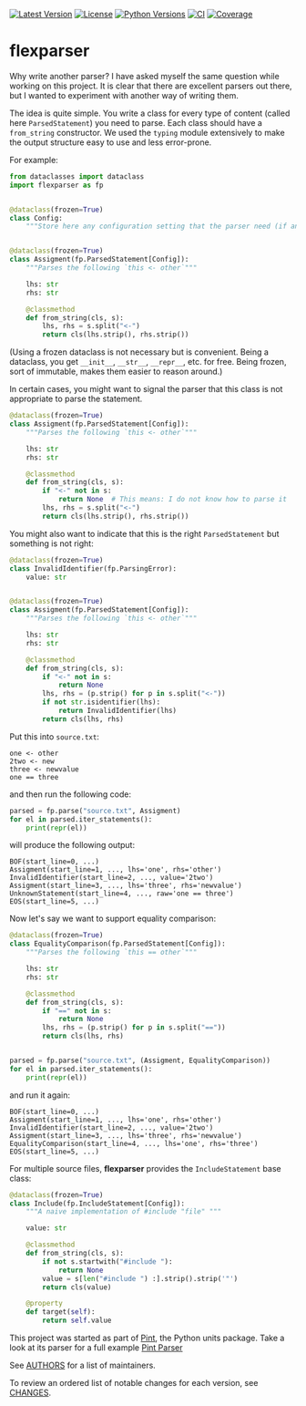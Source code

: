 [![Latest Version](https://img.shields.io/pypi/v/flexparser.svg)](https://pypi.python.org/pypi/flexparser)
[![License](https://img.shields.io/pypi/l/flexparser.svg)](https://pypi.python.org/pypi/flexparser)
[![Python Versions](https://img.shields.io/pypi/pyversions/flexparser.svg)](https://pypi.python.org/pypi/flexparser)
[![CI](https://github.com/hgrecco/flexparser/workflows/CI/badge.svg)](https://github.com/hgrecco/flexparser/actions?query=workflow%3ACI)
[![Coverage](https://coveralls.io/repos/github/hgrecco/flexparser/badge.svg?branch=main)](https://coveralls.io/github/hgrecco/flexparser?branch=main)

# flexparser

Why write another parser? I have asked myself the same question while working on this project. It is clear that there are excellent parsers out there, but I wanted to experiment with another way of writing them.

The idea is quite simple. You write a class for every type of content (called here `ParsedStatement`) you need to parse. Each class should have a `from_string` constructor. We used the `typing` module extensively to make the output structure easy to use and less error-prone.

For example:

```python
from dataclasses import dataclass
import flexparser as fp


@dataclass(frozen=True)
class Config:
    """Store here any configuration setting that the parser need (if any)."""


@dataclass(frozen=True)
class Assigment(fp.ParsedStatement[Config]):
    """Parses the following `this <- other`"""

    lhs: str
    rhs: str

    @classmethod
    def from_string(cls, s):
        lhs, rhs = s.split("<-")
        return cls(lhs.strip(), rhs.strip())
```

(Using a frozen dataclass is not necessary but is convenient. Being a dataclass, you get `__init__`, `__str__`, `__repr__`, etc. for free. Being frozen, sort of immutable, makes them easier to reason around.)

In certain cases, you might want to signal the parser that this class is not appropriate to parse the statement.

```python
@dataclass(frozen=True)
class Assigment(fp.ParsedStatement[Config]):
    """Parses the following `this <- other`"""

    lhs: str
    rhs: str

    @classmethod
    def from_string(cls, s):
        if "<-" not in s:
            return None  # This means: I do not know how to parse it
        lhs, rhs = s.split("<-")
        return cls(lhs.strip(), rhs.strip())
```

You might also want to indicate that this is the right `ParsedStatement` but something is not right:

```python
@dataclass(frozen=True)
class InvalidIdentifier(fp.ParsingError):
    value: str


@dataclass(frozen=True)
class Assigment(fp.ParsedStatement[Config]):
    """Parses the following `this <- other`"""

    lhs: str
    rhs: str

    @classmethod
    def from_string(cls, s):
        if "<-" not in s:
            return None
        lhs, rhs = (p.strip() for p in s.split("<-"))
        if not str.isidentifier(lhs):
            return InvalidIdentifier(lhs)
        return cls(lhs, rhs)
```

Put this into `source.txt`:

```text
one <- other
2two <- new
three <- newvalue
one == three
```

and then run the following code:

```python
parsed = fp.parse("source.txt", Assigment)
for el in parsed.iter_statements():
    print(repr(el))
```

will produce the following output:

```text
BOF(start_line=0, ...)
Assigment(start_line=1, ..., lhs='one', rhs='other')
InvalidIdentifier(start_line=2, ..., value='2two')
Assigment(start_line=3, ..., lhs='three', rhs='newvalue')
UnknownStatement(start_line=4, ..., raw='one == three')
EOS(start_line=5, ...)
```

Now let's say we want to support equality comparison:

```python
@dataclass(frozen=True)
class EqualityComparison(fp.ParsedStatement[Config]):
    """Parses the following `this == other`"""

    lhs: str
    rhs: str

    @classmethod
    def from_string(cls, s):
        if "==" not in s:
            return None
        lhs, rhs = (p.strip() for p in s.split("=="))
        return cls(lhs, rhs)


parsed = fp.parse("source.txt", (Assigment, EqualityComparison))
for el in parsed.iter_statements():
    print(repr(el))
```

and run it again:

```text
BOF(start_line=0, ...)
Assigment(start_line=1, ..., lhs='one', rhs='other')
InvalidIdentifier(start_line=2, ..., value='2two')
Assigment(start_line=3, ..., lhs='three', rhs='newvalue')
EqualityComparison(start_line=4, ..., lhs='one', rhs='three')
EOS(start_line=5, ...)
```

For multiple source files, **flexparser** provides the `IncludeStatement` base class:

```python
@dataclass(frozen=True)
class Include(fp.IncludeStatement[Config]):
    """A naive implementation of #include "file" """

    value: str

    @classmethod
    def from_string(cls, s):
        if not s.startwith("#include "):
            return None
        value = s[len("#include ") :].strip().strip('"')
        return cls(value)

    @property
    def target(self):
        return self.value
```

This project was started as part of [Pint](https://github.com/hgrecco/pint), the Python units package. Take a look at its parser for a full example [Pint Parser](https://github.com/hgrecco/pint/tree/master/pint/delegates/txt_defparser)

See [AUTHORS](https://github.com/hgrecco/flexparser/blob/main/AUTHORS) for a list of maintainers.

To review an ordered list of notable changes for each version, see [CHANGES](https://github.com/hgrecco/flexparser/blob/main/CHANGES).
